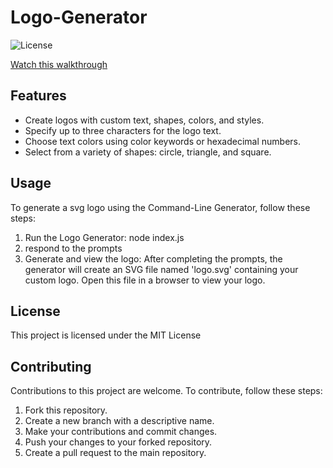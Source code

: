 # Logo-Generator
 
![License](https://img.shields.io/badge/license-MIT-brightgreen)

[Watch this walkthrough](https://drive.google.com/file/d/1jrk2BUK3x8VZKU4nDcbgpjlSIXbYqCcB/view?usp=drive_link)

## Features
- Create logos with custom text, shapes, colors, and styles.
- Specify up to three characters for the logo text.
- Choose text colors using color keywords or hexadecimal numbers.
- Select from a variety of shapes: circle, triangle, and square.

## Usage
To generate a svg logo using the Command-Line Generator, follow these steps:

1. Run the Logo Generator:
node index.js
2. respond to the prompts
3. Generate and view the logo: After completing the prompts, the generator will create an SVG file named 'logo.svg' containing your custom logo. Open this file in a browser to view your logo.

## License
This project is licensed under the MIT License

## Contributing
Contributions to this project are welcome. To contribute, follow these steps:

1. Fork this repository.
2. Create a new branch with a descriptive name.
3. Make your contributions and commit changes.
4. Push your changes to your forked repository.
5. Create a pull request to the main repository.


